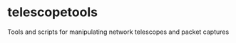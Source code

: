 telescopetools
==============

Tools and scripts for manipulating network telescopes and packet captures